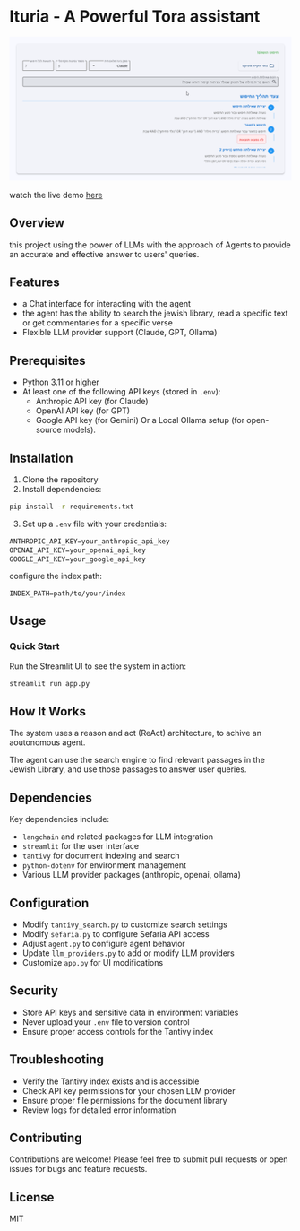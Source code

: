 # Ituria - A Powerful Tora assistant
![alt text](image.gif)

watch the live demo [here](https://huggingface.co/spaces/sivan22/Ituria)

## Overview
this project using the power of LLMs with the approach of Agents to provide an accurate and effective answer to users' queries.

## Features
- a Chat interface for interacting with the agent
- the agent has the ability to search the jewish library, read a specific text or get commentaries for a specific verse
- Flexible LLM provider support (Claude, GPT, Ollama)

## Prerequisites
- Python 3.11 or higher
- At least one of the following API keys (stored in `.env`):
  - Anthropic API key (for Claude)
  - OpenAI API key (for GPT)
  - Google API key (for Gemini)
Or a Local Ollama setup (for open-source models).

## Installation
1. Clone the repository
2. Install dependencies:
```bash
pip install -r requirements.txt
```

3. Set up a `.env` file with your credentials:
```
ANTHROPIC_API_KEY=your_anthropic_api_key
OPENAI_API_KEY=your_openai_api_key
GOOGLE_API_KEY=your_google_api_key
```
configure the index path:
```
INDEX_PATH=path/to/your/index
```


## Usage
### Quick Start
Run the Streamlit UI to see the system in action:

```bash
streamlit run app.py
```


## How It Works
The system uses a reason and act (ReAct) architecture, to achive an aoutonomous agent.

The agent can use the search engine to find relevant passages in the Jewish Library, and use those passages to answer user queries.

## Dependencies
Key dependencies include:
- `langchain` and related packages for LLM integration
- `streamlit` for the user interface
- `tantivy` for document indexing and search
- `python-dotenv` for environment management
- Various LLM provider packages (anthropic, openai, ollama)

## Configuration
- Modify `tantivy_search.py` to customize search settings
- Modify `sefaria.py` to configure Sefaria API access
- Adjust `agent.py` to configure agent behavior
- Update `llm_providers.py` to add or modify LLM providers
- Customize `app.py` for UI modifications

## Security
- Store API keys and sensitive data in environment variables
- Never upload your `.env` file to version control
- Ensure proper access controls for the Tantivy index

## Troubleshooting
- Verify the Tantivy index exists and is accessible
- Check API key permissions for your chosen LLM provider
- Ensure proper file permissions for the document library
- Review logs for detailed error information

## Contributing
Contributions are welcome! Please feel free to submit pull requests or open issues for bugs and feature requests.

## License
MIT
